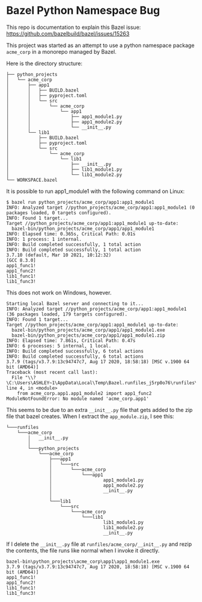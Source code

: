 # Bazel Python Namespace Bug

This repo is documentation to explain this Bazel issue: https://github.com/bazelbuild/bazel/issues/15263

This project was started as an attempt to use a python namespace package `acme_corp` in a monorepo managed by Bazel.

Here is the directory structure:
```
├── python_projects
│   └── acme_corp
│       ├── app1
│       │   ├── BUILD.bazel
│       │   ├── pyproject.toml
│       │   └── src
│       │       └── acme_corp
│       │           └── app1
│       │               ├── app1_module1.py
│       │               ├── app1_module2.py
│       │               └── __init__.py
│       └── lib1
│           ├── BUILD.bazel
│           ├── pyproject.toml
│           └── src
│               └── acme_corp
│                   └── lib1
│                       ├── __init__.py
│                       ├── lib1_module1.py
│                       └── lib1_module2.py
└── WORKSPACE.bazel
```



It is possible to run app1_module1 with the following command on Linux:
```
$ bazel run python_projects/acme_corp/app1:app1_module1
INFO: Analyzed target //python_projects/acme_corp/app1:app1_module1 (0 packages loaded, 0 targets configured).
INFO: Found 1 target...
Target //python_projects/acme_corp/app1:app1_module1 up-to-date:
  bazel-bin/python_projects/acme_corp/app1/app1_module1
INFO: Elapsed time: 0.365s, Critical Path: 0.01s
INFO: 1 process: 1 internal.
INFO: Build completed successfully, 1 total action
INFO: Build completed successfully, 1 total action
3.7.10 (default, Mar 10 2021, 10:12:32)
[GCC 8.3.0]
app1_func1!
app1_func2!
lib1_func1!
lib1_func3!
```

This does not work on Windows, however.

```
Starting local Bazel server and connecting to it...
INFO: Analyzed target //python_projects/acme_corp/app1:app1_module1 (36 packages loaded, 179 targets configured).
INFO: Found 1 target...
Target //python_projects/acme_corp/app1:app1_module1 up-to-date:
  bazel-bin/python_projects/acme_corp/app1/app1_module1.exe
  bazel-bin/python_projects/acme_corp/app1/app1_module1.zip
INFO: Elapsed time: 7.861s, Critical Path: 0.47s
INFO: 6 processes: 5 internal, 1 local.
INFO: Build completed successfully, 6 total actions
INFO: Build completed successfully, 6 total actions
3.7.9 (tags/v3.7.9:13c94747c7, Aug 17 2020, 18:58:18) [MSC v.1900 64 bit (AMD64)]
Traceback (most recent call last):
  File "\\?\C:\Users\ASHLEY~1\AppData\Local\Temp\Bazel.runfiles_j5rp0o76\runfiles\acme_corp\python_projects\acme_corp\app1\src\acme_corp\app1\app1_module1.py", line 4, in <module>
    from acme_corp.app1.app1_module2 import app1_func2
ModuleNotFoundError: No module named 'acme_corp.app1'
```

This seems to be due to an extra `__init__.py` file that gets added to the zip file that bazel creates. When I extract the `app_module.zip`, I see this:
```
└───runfiles
    └───acme_corp
        │   __init__.py
        │
        └───python_projects
            └───acme_corp
                ├───app1
                │   └───src
                │       └───acme_corp
                │           └───app1
                │                   app1_module1.py
                │                   app1_module2.py
                │                   __init__.py
                │
                └───lib1
                    └───src
                        └───acme_corp
                            └───lib1
                                    lib1_module1.py
                                    lib1_module2.py
                                    __init__.py
```

If I delete the `__init__.py` file at `runfiles/acme_corp/__init__.py` and rezip the contents, the file runs like normal when I invoke it directly.

```
bazel-bin\python_projects\acme_corp\app1\app1_module1.exe
3.7.9 (tags/v3.7.9:13c94747c7, Aug 17 2020, 18:58:18) [MSC v.1900 64 bit (AMD64)]
app1_func1!
app1_func2!
lib1_func1!
lib1_func3!
```
